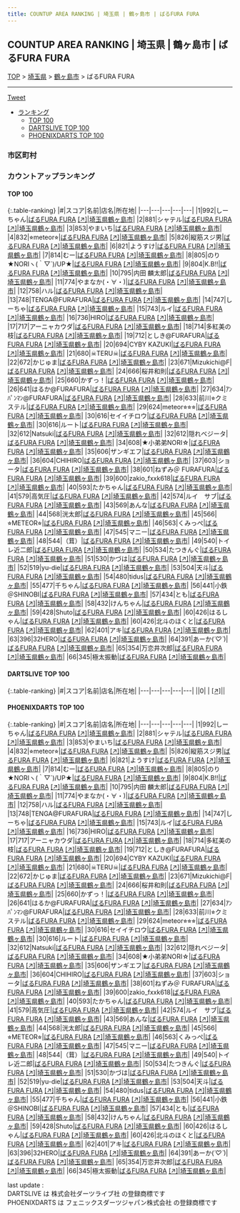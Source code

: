 ```yaml
---
title: COUNTUP AREA RANKING | 埼玉県 | 鶴ヶ島市 | ばるFURA FURA
---
```

## COUNTUP AREA RANKING | 埼玉県 | 鶴ヶ島市 | ばるFURA FURA

[TOP](/darts/rank/) > [埼玉県](/darts/rank/埼玉県/) > [鶴ヶ島市](/darts/rank/埼玉県/鶴ヶ島市/) > ばるFURA FURA

___

<a href="https://twitter.com/share?ref_src=twsrc%5Etfw" data-text="COUNTUP AREA RANKING | 埼玉県鶴ヶ島市ばるFURA FURA" class="twitter-share-button" data-hashtags="DARTSLIVE,PHOENIXDARTS,darts,ダーツ" data-show-count="false">Tweet</a>

* [ランキング](#カウントアップランキング)
    * [TOP 100](#top-100)
    * [DARTSLIVE TOP 100](#dartslive-top-100)
    * [PHOENIXDARTS TOP 100](#phoenixdarts-top-100)

### 市区町村

<ul>

</ul>

### カウントアップランキング

#### TOP 100



{:.table-ranking}
|#|スコア|名前|店名|所在地|
|---|---|---|---|---|
|1|992|<span class="rank-name-pd">しーちゃん</span>|<a href="/darts/rank/shops/67088.html">ばるFURA FURA</a> <a href="https://vs.phoenixdarts.com/jp/shop/shopDetailInfo/s_67088?s_seq=67088">[↗]</a>|<a href="/darts/rank/埼玉県/鶴ヶ島市">埼玉県鶴ヶ島市</a>|
|2|881|<span class="rank-name-pd">シャテル</span>|<a href="/darts/rank/shops/67088.html">ばるFURA FURA</a> <a href="https://vs.phoenixdarts.com/jp/shop/shopDetailInfo/s_67088?s_seq=67088">[↗]</a>|<a href="/darts/rank/埼玉県/鶴ヶ島市">埼玉県鶴ヶ島市</a>|
|3|853|<span class="rank-name-pd">やまいち</span>|<a href="/darts/rank/shops/67088.html">ばるFURA FURA</a> <a href="https://vs.phoenixdarts.com/jp/shop/shopDetailInfo/s_67088?s_seq=67088">[↗]</a>|<a href="/darts/rank/埼玉県/鶴ヶ島市">埼玉県鶴ヶ島市</a>|
|4|832|<span class="rank-name-pd">⭐︎meteor⭐︎</span>|<a href="/darts/rank/shops/67088.html">ばるFURA FURA</a> <a href="https://vs.phoenixdarts.com/jp/shop/shopDetailInfo/s_67088?s_seq=67088">[↗]</a>|<a href="/darts/rank/埼玉県/鶴ヶ島市">埼玉県鶴ヶ島市</a>|
|5|826|<span class="rank-name-pd">縦筋スジ男</span>|<a href="/darts/rank/shops/67088.html">ばるFURA FURA</a> <a href="https://vs.phoenixdarts.com/jp/shop/shopDetailInfo/s_67088?s_seq=67088">[↗]</a>|<a href="/darts/rank/埼玉県/鶴ヶ島市">埼玉県鶴ヶ島市</a>|
|6|821|<span class="rank-name-pd">ようすけ</span>|<a href="/darts/rank/shops/67088.html">ばるFURA FURA</a> <a href="https://vs.phoenixdarts.com/jp/shop/shopDetailInfo/s_67088?s_seq=67088">[↗]</a>|<a href="/darts/rank/埼玉県/鶴ヶ島市">埼玉県鶴ヶ島市</a>|
|7|814|<span class="rank-name-pd">むー</span>|<a href="/darts/rank/shops/67088.html">ばるFURA FURA</a> <a href="https://vs.phoenixdarts.com/jp/shop/shopDetailInfo/s_67088?s_seq=67088">[↗]</a>|<a href="/darts/rank/埼玉県/鶴ヶ島市">埼玉県鶴ヶ島市</a>|
|8|805|<span class="rank-name-pd">のり★NORIヽ(｀▽´)/UP★</span>|<a href="/darts/rank/shops/67088.html">ばるFURA FURA</a> <a href="https://vs.phoenixdarts.com/jp/shop/shopDetailInfo/s_67088?s_seq=67088">[↗]</a>|<a href="/darts/rank/埼玉県/鶴ヶ島市">埼玉県鶴ヶ島市</a>|
|9|804|<span class="rank-name-pd">K.B!!</span>|<a href="/darts/rank/shops/67088.html">ばるFURA FURA</a> <a href="https://vs.phoenixdarts.com/jp/shop/shopDetailInfo/s_67088?s_seq=67088">[↗]</a>|<a href="/darts/rank/埼玉県/鶴ヶ島市">埼玉県鶴ヶ島市</a>|
|10|795|<span class="rank-name-pd">内田 麟太郎</span>|<a href="/darts/rank/shops/67088.html">ばるFURA FURA</a> <a href="https://vs.phoenixdarts.com/jp/shop/shopDetailInfo/s_67088?s_seq=67088">[↗]</a>|<a href="/darts/rank/埼玉県/鶴ヶ島市">埼玉県鶴ヶ島市</a>|
|11|774|<span class="rank-name-pd">やまなか(・∀・)</span>|<a href="/darts/rank/shops/67088.html">ばるFURA FURA</a> <a href="https://vs.phoenixdarts.com/jp/shop/shopDetailInfo/s_67088?s_seq=67088">[↗]</a>|<a href="/darts/rank/埼玉県/鶴ヶ島市">埼玉県鶴ヶ島市</a>|
|12|758|<span class="rank-name-pd">ハル</span>|<a href="/darts/rank/shops/67088.html">ばるFURA FURA</a> <a href="https://vs.phoenixdarts.com/jp/shop/shopDetailInfo/s_67088?s_seq=67088">[↗]</a>|<a href="/darts/rank/埼玉県/鶴ヶ島市">埼玉県鶴ヶ島市</a>|
|13|748|<span class="rank-name-pd">TENGA@FURAFURA</span>|<a href="/darts/rank/shops/67088.html">ばるFURA FURA</a> <a href="https://vs.phoenixdarts.com/jp/shop/shopDetailInfo/s_67088?s_seq=67088">[↗]</a>|<a href="/darts/rank/埼玉県/鶴ヶ島市">埼玉県鶴ヶ島市</a>|
|14|747|<span class="rank-name-pd">しーちゃ</span>|<a href="/darts/rank/shops/67088.html">ばるFURA FURA</a> <a href="https://vs.phoenixdarts.com/jp/shop/shopDetailInfo/s_67088?s_seq=67088">[↗]</a>|<a href="/darts/rank/埼玉県/鶴ヶ島市">埼玉県鶴ヶ島市</a>|
|15|743|<span class="rank-name-pd">ルイ</span>|<a href="/darts/rank/shops/67088.html">ばるFURA FURA</a> <a href="https://vs.phoenixdarts.com/jp/shop/shopDetailInfo/s_67088?s_seq=67088">[↗]</a>|<a href="/darts/rank/埼玉県/鶴ヶ島市">埼玉県鶴ヶ島市</a>|
|16|736|<span class="rank-name-pd">HIRO</span>|<a href="/darts/rank/shops/67088.html">ばるFURA FURA</a> <a href="https://vs.phoenixdarts.com/jp/shop/shopDetailInfo/s_67088?s_seq=67088">[↗]</a>|<a href="/darts/rank/埼玉県/鶴ヶ島市">埼玉県鶴ヶ島市</a>|
|17|717|<span class="rank-name-pd">アーニャカウダ</span>|<a href="/darts/rank/shops/67088.html">ばるFURA FURA</a> <a href="https://vs.phoenixdarts.com/jp/shop/shopDetailInfo/s_67088?s_seq=67088">[↗]</a>|<a href="/darts/rank/埼玉県/鶴ヶ島市">埼玉県鶴ヶ島市</a>|
|18|714|<span class="rank-name-pd">多紅美の枝</span>|<a href="/darts/rank/shops/67088.html">ばるFURA FURA</a> <a href="https://vs.phoenixdarts.com/jp/shop/shopDetailInfo/s_67088?s_seq=67088">[↗]</a>|<a href="/darts/rank/埼玉県/鶴ヶ島市">埼玉県鶴ヶ島市</a>|
|19|712|<span class="rank-name-pd">としき@FURAFURA</span>|<a href="/darts/rank/shops/67088.html">ばるFURA FURA</a> <a href="https://vs.phoenixdarts.com/jp/shop/shopDetailInfo/s_67088?s_seq=67088">[↗]</a>|<a href="/darts/rank/埼玉県/鶴ヶ島市">埼玉県鶴ヶ島市</a>|
|20|694|<span class="rank-name-pd">CYBY KAZUKI</span>|<a href="/darts/rank/shops/67088.html">ばるFURA FURA</a> <a href="https://vs.phoenixdarts.com/jp/shop/shopDetailInfo/s_67088?s_seq=67088">[↗]</a>|<a href="/darts/rank/埼玉県/鶴ヶ島市">埼玉県鶴ヶ島市</a>|
|21|680|<span class="rank-name-pd">☠TERU☠</span>|<a href="/darts/rank/shops/67088.html">ばるFURA FURA</a> <a href="https://vs.phoenixdarts.com/jp/shop/shopDetailInfo/s_67088?s_seq=67088">[↗]</a>|<a href="/darts/rank/埼玉県/鶴ヶ島市">埼玉県鶴ヶ島市</a>|
|22|672|<span class="rank-name-pd">かじゅま</span>|<a href="/darts/rank/shops/67088.html">ばるFURA FURA</a> <a href="https://vs.phoenixdarts.com/jp/shop/shopDetailInfo/s_67088?s_seq=67088">[↗]</a>|<a href="/darts/rank/埼玉県/鶴ヶ島市">埼玉県鶴ヶ島市</a>|
|23|671|<span class="rank-name-pd">Mizukichi@F</span>|<a href="/darts/rank/shops/67088.html">ばるFURA FURA</a> <a href="https://vs.phoenixdarts.com/jp/shop/shopDetailInfo/s_67088?s_seq=67088">[↗]</a>|<a href="/darts/rank/埼玉県/鶴ヶ島市">埼玉県鶴ヶ島市</a>|
|24|666|<span class="rank-name-pd">桜井和則</span>|<a href="/darts/rank/shops/67088.html">ばるFURA FURA</a> <a href="https://vs.phoenixdarts.com/jp/shop/shopDetailInfo/s_67088?s_seq=67088">[↗]</a>|<a href="/darts/rank/埼玉県/鶴ヶ島市">埼玉県鶴ヶ島市</a>|
|25|660|<span class="rank-name-pd">かずっ！</span>|<a href="/darts/rank/shops/67088.html">ばるFURA FURA</a> <a href="https://vs.phoenixdarts.com/jp/shop/shopDetailInfo/s_67088?s_seq=67088">[↗]</a>|<a href="/darts/rank/埼玉県/鶴ヶ島市">埼玉県鶴ヶ島市</a>|
|26|641|<span class="rank-name-pd">はるか@FURAFURA</span>|<a href="/darts/rank/shops/67088.html">ばるFURA FURA</a> <a href="https://vs.phoenixdarts.com/jp/shop/shopDetailInfo/s_67088?s_seq=67088">[↗]</a>|<a href="/darts/rank/埼玉県/鶴ヶ島市">埼玉県鶴ヶ島市</a>|
|27|634|<span class="rank-name-pd">ｱﾝﾊﾟﾝﾏﾝ@FURAFURA</span>|<a href="/darts/rank/shops/67088.html">ばるFURA FURA</a> <a href="https://vs.phoenixdarts.com/jp/shop/shopDetailInfo/s_67088?s_seq=67088">[↗]</a>|<a href="/darts/rank/埼玉県/鶴ヶ島市">埼玉県鶴ヶ島市</a>|
|28|633|<span class="rank-name-pd">前川⭐︎クミステル</span>|<a href="/darts/rank/shops/67088.html">ばるFURA FURA</a> <a href="https://vs.phoenixdarts.com/jp/shop/shopDetailInfo/s_67088?s_seq=67088">[↗]</a>|<a href="/darts/rank/埼玉県/鶴ヶ島市">埼玉県鶴ヶ島市</a>|
|29|624|<span class="rank-name-pd">meteor⭐︎⭐︎⭐︎</span>|<a href="/darts/rank/shops/67088.html">ばるFURA FURA</a> <a href="https://vs.phoenixdarts.com/jp/shop/shopDetailInfo/s_67088?s_seq=67088">[↗]</a>|<a href="/darts/rank/埼玉県/鶴ヶ島市">埼玉県鶴ヶ島市</a>|
|30|616|<span class="rank-name-pd">セイイチロウ</span>|<a href="/darts/rank/shops/67088.html">ばるFURA FURA</a> <a href="https://vs.phoenixdarts.com/jp/shop/shopDetailInfo/s_67088?s_seq=67088">[↗]</a>|<a href="/darts/rank/埼玉県/鶴ヶ島市">埼玉県鶴ヶ島市</a>|
|30|616|<span class="rank-name-pd">ルート</span>|<a href="/darts/rank/shops/67088.html">ばるFURA FURA</a> <a href="https://vs.phoenixdarts.com/jp/shop/shopDetailInfo/s_67088?s_seq=67088">[↗]</a>|<a href="/darts/rank/埼玉県/鶴ヶ島市">埼玉県鶴ヶ島市</a>|
|32|612|<span class="rank-name-pd">Natsuki</span>|<a href="/darts/rank/shops/67088.html">ばるFURA FURA</a> <a href="https://vs.phoenixdarts.com/jp/shop/shopDetailInfo/s_67088?s_seq=67088">[↗]</a>|<a href="/darts/rank/埼玉県/鶴ヶ島市">埼玉県鶴ヶ島市</a>|
|32|612|<span class="rank-name-pd">隠れベジータ</span>|<a href="/darts/rank/shops/67088.html">ばるFURA FURA</a> <a href="https://vs.phoenixdarts.com/jp/shop/shopDetailInfo/s_67088?s_seq=67088">[↗]</a>|<a href="/darts/rank/埼玉県/鶴ヶ島市">埼玉県鶴ヶ島市</a>|
|34|608|<span class="rank-name-pd">★小弟弟NORI☆</span>|<a href="/darts/rank/shops/67088.html">ばるFURA FURA</a> <a href="https://vs.phoenixdarts.com/jp/shop/shopDetailInfo/s_67088?s_seq=67088">[↗]</a>|<a href="/darts/rank/埼玉県/鶴ヶ島市">埼玉県鶴ヶ島市</a>|
|35|606|<span class="rank-name-pd">ザンギエフ</span>|<a href="/darts/rank/shops/67088.html">ばるFURA FURA</a> <a href="https://vs.phoenixdarts.com/jp/shop/shopDetailInfo/s_67088?s_seq=67088">[↗]</a>|<a href="/darts/rank/埼玉県/鶴ヶ島市">埼玉県鶴ヶ島市</a>|
|36|604|<span class="rank-name-pd">CHIHIRO</span>|<a href="/darts/rank/shops/67088.html">ばるFURA FURA</a> <a href="https://vs.phoenixdarts.com/jp/shop/shopDetailInfo/s_67088?s_seq=67088">[↗]</a>|<a href="/darts/rank/埼玉県/鶴ヶ島市">埼玉県鶴ヶ島市</a>|
|37|603|<span class="rank-name-pd">ショータ</span>|<a href="/darts/rank/shops/67088.html">ばるFURA FURA</a> <a href="https://vs.phoenixdarts.com/jp/shop/shopDetailInfo/s_67088?s_seq=67088">[↗]</a>|<a href="/darts/rank/埼玉県/鶴ヶ島市">埼玉県鶴ヶ島市</a>|
|38|601|<span class="rank-name-pd">ねずみ＠ FURAFURA</span>|<a href="/darts/rank/shops/67088.html">ばるFURA FURA</a> <a href="https://vs.phoenixdarts.com/jp/shop/shopDetailInfo/s_67088?s_seq=67088">[↗]</a>|<a href="/darts/rank/埼玉県/鶴ヶ島市">埼玉県鶴ヶ島市</a>|
|39|600|<span class="rank-name-pd">zakio_fxxk618</span>|<a href="/darts/rank/shops/67088.html">ばるFURA FURA</a> <a href="https://vs.phoenixdarts.com/jp/shop/shopDetailInfo/s_67088?s_seq=67088">[↗]</a>|<a href="/darts/rank/埼玉県/鶴ヶ島市">埼玉県鶴ヶ島市</a>|
|40|593|<span class="rank-name-pd">たかちゃん</span>|<a href="/darts/rank/shops/67088.html">ばるFURA FURA</a> <a href="https://vs.phoenixdarts.com/jp/shop/shopDetailInfo/s_67088?s_seq=67088">[↗]</a>|<a href="/darts/rank/埼玉県/鶴ヶ島市">埼玉県鶴ヶ島市</a>|
|41|579|<span class="rank-name-pd">高気圧</span>|<a href="/darts/rank/shops/67088.html">ばるFURA FURA</a> <a href="https://vs.phoenixdarts.com/jp/shop/shopDetailInfo/s_67088?s_seq=67088">[↗]</a>|<a href="/darts/rank/埼玉県/鶴ヶ島市">埼玉県鶴ヶ島市</a>|
|42|574|<span class="rank-name-pd">ルイ　サブ</span>|<a href="/darts/rank/shops/67088.html">ばるFURA FURA</a> <a href="https://vs.phoenixdarts.com/jp/shop/shopDetailInfo/s_67088?s_seq=67088">[↗]</a>|<a href="/darts/rank/埼玉県/鶴ヶ島市">埼玉県鶴ヶ島市</a>|
|43|569|<span class="rank-name-pd">あんな</span>|<a href="/darts/rank/shops/67088.html">ばるFURA FURA</a> <a href="https://vs.phoenixdarts.com/jp/shop/shopDetailInfo/s_67088?s_seq=67088">[↗]</a>|<a href="/darts/rank/埼玉県/鶴ヶ島市">埼玉県鶴ヶ島市</a>|
|44|568|<span class="rank-name-pd">洸太郎</span>|<a href="/darts/rank/shops/67088.html">ばるFURA FURA</a> <a href="https://vs.phoenixdarts.com/jp/shop/shopDetailInfo/s_67088?s_seq=67088">[↗]</a>|<a href="/darts/rank/埼玉県/鶴ヶ島市">埼玉県鶴ヶ島市</a>|
|45|566|<span class="rank-name-pd">⭐︎METEOR⭐︎</span>|<a href="/darts/rank/shops/67088.html">ばるFURA FURA</a> <a href="https://vs.phoenixdarts.com/jp/shop/shopDetailInfo/s_67088?s_seq=67088">[↗]</a>|<a href="/darts/rank/埼玉県/鶴ヶ島市">埼玉県鶴ヶ島市</a>|
|46|563|<span class="rank-name-pd">くみっぺ</span>|<a href="/darts/rank/shops/67088.html">ばるFURA FURA</a> <a href="https://vs.phoenixdarts.com/jp/shop/shopDetailInfo/s_67088?s_seq=67088">[↗]</a>|<a href="/darts/rank/埼玉県/鶴ヶ島市">埼玉県鶴ヶ島市</a>|
|47|545|<span class="rank-name-pd">マニー</span>|<a href="/darts/rank/shops/67088.html">ばるFURA FURA</a> <a href="https://vs.phoenixdarts.com/jp/shop/shopDetailInfo/s_67088?s_seq=67088">[↗]</a>|<a href="/darts/rank/埼玉県/鶴ヶ島市">埼玉県鶴ヶ島市</a>|
|48|544|<span class="rank-name-pd">（茸）</span>|<a href="/darts/rank/shops/67088.html">ばるFURA FURA</a> <a href="https://vs.phoenixdarts.com/jp/shop/shopDetailInfo/s_67088?s_seq=67088">[↗]</a>|<a href="/darts/rank/埼玉県/鶴ヶ島市">埼玉県鶴ヶ島市</a>|
|49|540|<span class="rank-name-pd">トイレ近二郎</span>|<a href="/darts/rank/shops/67088.html">ばるFURA FURA</a> <a href="https://vs.phoenixdarts.com/jp/shop/shopDetailInfo/s_67088?s_seq=67088">[↗]</a>|<a href="/darts/rank/埼玉県/鶴ヶ島市">埼玉県鶴ヶ島市</a>|
|50|534|<span class="rank-name-pd">たつきんぐ</span>|<a href="/darts/rank/shops/67088.html">ばるFURA FURA</a> <a href="https://vs.phoenixdarts.com/jp/shop/shopDetailInfo/s_67088?s_seq=67088">[↗]</a>|<a href="/darts/rank/埼玉県/鶴ヶ島市">埼玉県鶴ヶ島市</a>|
|51|530|<span class="rank-name-pd">かづは</span>|<a href="/darts/rank/shops/67088.html">ばるFURA FURA</a> <a href="https://vs.phoenixdarts.com/jp/shop/shopDetailInfo/s_67088?s_seq=67088">[↗]</a>|<a href="/darts/rank/埼玉県/鶴ヶ島市">埼玉県鶴ヶ島市</a>|
|52|519|<span class="rank-name-pd">yu-die</span>|<a href="/darts/rank/shops/67088.html">ばるFURA FURA</a> <a href="https://vs.phoenixdarts.com/jp/shop/shopDetailInfo/s_67088?s_seq=67088">[↗]</a>|<a href="/darts/rank/埼玉県/鶴ヶ島市">埼玉県鶴ヶ島市</a>|
|53|504|<span class="rank-name-pd">天斗</span>|<a href="/darts/rank/shops/67088.html">ばるFURA FURA</a> <a href="https://vs.phoenixdarts.com/jp/shop/shopDetailInfo/s_67088?s_seq=67088">[↗]</a>|<a href="/darts/rank/埼玉県/鶴ヶ島市">埼玉県鶴ヶ島市</a>|
|54|480|<span class="rank-name-pd">tidus</span>|<a href="/darts/rank/shops/67088.html">ばるFURA FURA</a> <a href="https://vs.phoenixdarts.com/jp/shop/shopDetailInfo/s_67088?s_seq=67088">[↗]</a>|<a href="/darts/rank/埼玉県/鶴ヶ島市">埼玉県鶴ヶ島市</a>|
|55|477|<span class="rank-name-pd">千ちゃん</span>|<a href="/darts/rank/shops/67088.html">ばるFURA FURA</a> <a href="https://vs.phoenixdarts.com/jp/shop/shopDetailInfo/s_67088?s_seq=67088">[↗]</a>|<a href="/darts/rank/埼玉県/鶴ヶ島市">埼玉県鶴ヶ島市</a>|
|56|441|<span class="rank-name-pd">小鉄＠SHINOBI</span>|<a href="/darts/rank/shops/67088.html">ばるFURA FURA</a> <a href="https://vs.phoenixdarts.com/jp/shop/shopDetailInfo/s_67088?s_seq=67088">[↗]</a>|<a href="/darts/rank/埼玉県/鶴ヶ島市">埼玉県鶴ヶ島市</a>|
|57|434|<span class="rank-name-pd">とも</span>|<a href="/darts/rank/shops/67088.html">ばるFURA FURA</a> <a href="https://vs.phoenixdarts.com/jp/shop/shopDetailInfo/s_67088?s_seq=67088">[↗]</a>|<a href="/darts/rank/埼玉県/鶴ヶ島市">埼玉県鶴ヶ島市</a>|
|58|432|<span class="rank-name-pd">けんちゃん</span>|<a href="/darts/rank/shops/67088.html">ばるFURA FURA</a> <a href="https://vs.phoenixdarts.com/jp/shop/shopDetailInfo/s_67088?s_seq=67088">[↗]</a>|<a href="/darts/rank/埼玉県/鶴ヶ島市">埼玉県鶴ヶ島市</a>|
|59|428|<span class="rank-name-pd">Shuto</span>|<a href="/darts/rank/shops/67088.html">ばるFURA FURA</a> <a href="https://vs.phoenixdarts.com/jp/shop/shopDetailInfo/s_67088?s_seq=67088">[↗]</a>|<a href="/darts/rank/埼玉県/鶴ヶ島市">埼玉県鶴ヶ島市</a>|
|60|426|<span class="rank-name-pd">はるしゃん</span>|<a href="/darts/rank/shops/67088.html">ばるFURA FURA</a> <a href="https://vs.phoenixdarts.com/jp/shop/shopDetailInfo/s_67088?s_seq=67088">[↗]</a>|<a href="/darts/rank/埼玉県/鶴ヶ島市">埼玉県鶴ヶ島市</a>|
|60|426|<span class="rank-name-pd">北斗のほくと</span>|<a href="/darts/rank/shops/67088.html">ばるFURA FURA</a> <a href="https://vs.phoenixdarts.com/jp/shop/shopDetailInfo/s_67088?s_seq=67088">[↗]</a>|<a href="/darts/rank/埼玉県/鶴ヶ島市">埼玉県鶴ヶ島市</a>|
|62|401|<span class="rank-name-pd">アキ</span>|<a href="/darts/rank/shops/67088.html">ばるFURA FURA</a> <a href="https://vs.phoenixdarts.com/jp/shop/shopDetailInfo/s_67088?s_seq=67088">[↗]</a>|<a href="/darts/rank/埼玉県/鶴ヶ島市">埼玉県鶴ヶ島市</a>|
|63|396|<span class="rank-name-pd">32HERO</span>|<a href="/darts/rank/shops/67088.html">ばるFURA FURA</a> <a href="https://vs.phoenixdarts.com/jp/shop/shopDetailInfo/s_67088?s_seq=67088">[↗]</a>|<a href="/darts/rank/埼玉県/鶴ヶ島市">埼玉県鶴ヶ島市</a>|
|64|391|<span class="rank-name-pd">あーか(*´♡`*)</span>|<a href="/darts/rank/shops/67088.html">ばるFURA FURA</a> <a href="https://vs.phoenixdarts.com/jp/shop/shopDetailInfo/s_67088?s_seq=67088">[↗]</a>|<a href="/darts/rank/埼玉県/鶴ヶ島市">埼玉県鶴ヶ島市</a>|
|65|354|<span class="rank-name-pd">万恋井次郎</span>|<a href="/darts/rank/shops/67088.html">ばるFURA FURA</a> <a href="https://vs.phoenixdarts.com/jp/shop/shopDetailInfo/s_67088?s_seq=67088">[↗]</a>|<a href="/darts/rank/埼玉県/鶴ヶ島市">埼玉県鶴ヶ島市</a>|
|66|345|<span class="rank-name-pd">極太振動</span>|<a href="/darts/rank/shops/67088.html">ばるFURA FURA</a> <a href="https://vs.phoenixdarts.com/jp/shop/shopDetailInfo/s_67088?s_seq=67088">[↗]</a>|<a href="/darts/rank/埼玉県/鶴ヶ島市">埼玉県鶴ヶ島市</a>|


#### DARTSLIVE TOP 100



{:.table-ranking}
|#|スコア|名前|店名|所在地|
|---|---|---|---|---|
||0|<span class="rank-name-dl"> </span>|<a href="/darts/rank/shops/.html"></a> <a href="">[↗]</a>|<a href="/darts/rank//"></a>|


#### PHOENIXDARTS TOP 100



{:.table-ranking}
|#|スコア|名前|店名|所在地|
|---|---|---|---|---|
|1|992|<span class="rank-name-pd">しーちゃん</span>|<a href="/darts/rank/shops/67088.html">ばるFURA FURA</a> <a href="https://vs.phoenixdarts.com/jp/shop/shopDetailInfo/s_67088?s_seq=67088">[↗]</a>|<a href="/darts/rank/埼玉県/鶴ヶ島市">埼玉県鶴ヶ島市</a>|
|2|881|<span class="rank-name-pd">シャテル</span>|<a href="/darts/rank/shops/67088.html">ばるFURA FURA</a> <a href="https://vs.phoenixdarts.com/jp/shop/shopDetailInfo/s_67088?s_seq=67088">[↗]</a>|<a href="/darts/rank/埼玉県/鶴ヶ島市">埼玉県鶴ヶ島市</a>|
|3|853|<span class="rank-name-pd">やまいち</span>|<a href="/darts/rank/shops/67088.html">ばるFURA FURA</a> <a href="https://vs.phoenixdarts.com/jp/shop/shopDetailInfo/s_67088?s_seq=67088">[↗]</a>|<a href="/darts/rank/埼玉県/鶴ヶ島市">埼玉県鶴ヶ島市</a>|
|4|832|<span class="rank-name-pd">⭐︎meteor⭐︎</span>|<a href="/darts/rank/shops/67088.html">ばるFURA FURA</a> <a href="https://vs.phoenixdarts.com/jp/shop/shopDetailInfo/s_67088?s_seq=67088">[↗]</a>|<a href="/darts/rank/埼玉県/鶴ヶ島市">埼玉県鶴ヶ島市</a>|
|5|826|<span class="rank-name-pd">縦筋スジ男</span>|<a href="/darts/rank/shops/67088.html">ばるFURA FURA</a> <a href="https://vs.phoenixdarts.com/jp/shop/shopDetailInfo/s_67088?s_seq=67088">[↗]</a>|<a href="/darts/rank/埼玉県/鶴ヶ島市">埼玉県鶴ヶ島市</a>|
|6|821|<span class="rank-name-pd">ようすけ</span>|<a href="/darts/rank/shops/67088.html">ばるFURA FURA</a> <a href="https://vs.phoenixdarts.com/jp/shop/shopDetailInfo/s_67088?s_seq=67088">[↗]</a>|<a href="/darts/rank/埼玉県/鶴ヶ島市">埼玉県鶴ヶ島市</a>|
|7|814|<span class="rank-name-pd">むー</span>|<a href="/darts/rank/shops/67088.html">ばるFURA FURA</a> <a href="https://vs.phoenixdarts.com/jp/shop/shopDetailInfo/s_67088?s_seq=67088">[↗]</a>|<a href="/darts/rank/埼玉県/鶴ヶ島市">埼玉県鶴ヶ島市</a>|
|8|805|<span class="rank-name-pd">のり★NORIヽ(｀▽´)/UP★</span>|<a href="/darts/rank/shops/67088.html">ばるFURA FURA</a> <a href="https://vs.phoenixdarts.com/jp/shop/shopDetailInfo/s_67088?s_seq=67088">[↗]</a>|<a href="/darts/rank/埼玉県/鶴ヶ島市">埼玉県鶴ヶ島市</a>|
|9|804|<span class="rank-name-pd">K.B!!</span>|<a href="/darts/rank/shops/67088.html">ばるFURA FURA</a> <a href="https://vs.phoenixdarts.com/jp/shop/shopDetailInfo/s_67088?s_seq=67088">[↗]</a>|<a href="/darts/rank/埼玉県/鶴ヶ島市">埼玉県鶴ヶ島市</a>|
|10|795|<span class="rank-name-pd">内田 麟太郎</span>|<a href="/darts/rank/shops/67088.html">ばるFURA FURA</a> <a href="https://vs.phoenixdarts.com/jp/shop/shopDetailInfo/s_67088?s_seq=67088">[↗]</a>|<a href="/darts/rank/埼玉県/鶴ヶ島市">埼玉県鶴ヶ島市</a>|
|11|774|<span class="rank-name-pd">やまなか(・∀・)</span>|<a href="/darts/rank/shops/67088.html">ばるFURA FURA</a> <a href="https://vs.phoenixdarts.com/jp/shop/shopDetailInfo/s_67088?s_seq=67088">[↗]</a>|<a href="/darts/rank/埼玉県/鶴ヶ島市">埼玉県鶴ヶ島市</a>|
|12|758|<span class="rank-name-pd">ハル</span>|<a href="/darts/rank/shops/67088.html">ばるFURA FURA</a> <a href="https://vs.phoenixdarts.com/jp/shop/shopDetailInfo/s_67088?s_seq=67088">[↗]</a>|<a href="/darts/rank/埼玉県/鶴ヶ島市">埼玉県鶴ヶ島市</a>|
|13|748|<span class="rank-name-pd">TENGA@FURAFURA</span>|<a href="/darts/rank/shops/67088.html">ばるFURA FURA</a> <a href="https://vs.phoenixdarts.com/jp/shop/shopDetailInfo/s_67088?s_seq=67088">[↗]</a>|<a href="/darts/rank/埼玉県/鶴ヶ島市">埼玉県鶴ヶ島市</a>|
|14|747|<span class="rank-name-pd">しーちゃ</span>|<a href="/darts/rank/shops/67088.html">ばるFURA FURA</a> <a href="https://vs.phoenixdarts.com/jp/shop/shopDetailInfo/s_67088?s_seq=67088">[↗]</a>|<a href="/darts/rank/埼玉県/鶴ヶ島市">埼玉県鶴ヶ島市</a>|
|15|743|<span class="rank-name-pd">ルイ</span>|<a href="/darts/rank/shops/67088.html">ばるFURA FURA</a> <a href="https://vs.phoenixdarts.com/jp/shop/shopDetailInfo/s_67088?s_seq=67088">[↗]</a>|<a href="/darts/rank/埼玉県/鶴ヶ島市">埼玉県鶴ヶ島市</a>|
|16|736|<span class="rank-name-pd">HIRO</span>|<a href="/darts/rank/shops/67088.html">ばるFURA FURA</a> <a href="https://vs.phoenixdarts.com/jp/shop/shopDetailInfo/s_67088?s_seq=67088">[↗]</a>|<a href="/darts/rank/埼玉県/鶴ヶ島市">埼玉県鶴ヶ島市</a>|
|17|717|<span class="rank-name-pd">アーニャカウダ</span>|<a href="/darts/rank/shops/67088.html">ばるFURA FURA</a> <a href="https://vs.phoenixdarts.com/jp/shop/shopDetailInfo/s_67088?s_seq=67088">[↗]</a>|<a href="/darts/rank/埼玉県/鶴ヶ島市">埼玉県鶴ヶ島市</a>|
|18|714|<span class="rank-name-pd">多紅美の枝</span>|<a href="/darts/rank/shops/67088.html">ばるFURA FURA</a> <a href="https://vs.phoenixdarts.com/jp/shop/shopDetailInfo/s_67088?s_seq=67088">[↗]</a>|<a href="/darts/rank/埼玉県/鶴ヶ島市">埼玉県鶴ヶ島市</a>|
|19|712|<span class="rank-name-pd">としき@FURAFURA</span>|<a href="/darts/rank/shops/67088.html">ばるFURA FURA</a> <a href="https://vs.phoenixdarts.com/jp/shop/shopDetailInfo/s_67088?s_seq=67088">[↗]</a>|<a href="/darts/rank/埼玉県/鶴ヶ島市">埼玉県鶴ヶ島市</a>|
|20|694|<span class="rank-name-pd">CYBY KAZUKI</span>|<a href="/darts/rank/shops/67088.html">ばるFURA FURA</a> <a href="https://vs.phoenixdarts.com/jp/shop/shopDetailInfo/s_67088?s_seq=67088">[↗]</a>|<a href="/darts/rank/埼玉県/鶴ヶ島市">埼玉県鶴ヶ島市</a>|
|21|680|<span class="rank-name-pd">☠TERU☠</span>|<a href="/darts/rank/shops/67088.html">ばるFURA FURA</a> <a href="https://vs.phoenixdarts.com/jp/shop/shopDetailInfo/s_67088?s_seq=67088">[↗]</a>|<a href="/darts/rank/埼玉県/鶴ヶ島市">埼玉県鶴ヶ島市</a>|
|22|672|<span class="rank-name-pd">かじゅま</span>|<a href="/darts/rank/shops/67088.html">ばるFURA FURA</a> <a href="https://vs.phoenixdarts.com/jp/shop/shopDetailInfo/s_67088?s_seq=67088">[↗]</a>|<a href="/darts/rank/埼玉県/鶴ヶ島市">埼玉県鶴ヶ島市</a>|
|23|671|<span class="rank-name-pd">Mizukichi@F</span>|<a href="/darts/rank/shops/67088.html">ばるFURA FURA</a> <a href="https://vs.phoenixdarts.com/jp/shop/shopDetailInfo/s_67088?s_seq=67088">[↗]</a>|<a href="/darts/rank/埼玉県/鶴ヶ島市">埼玉県鶴ヶ島市</a>|
|24|666|<span class="rank-name-pd">桜井和則</span>|<a href="/darts/rank/shops/67088.html">ばるFURA FURA</a> <a href="https://vs.phoenixdarts.com/jp/shop/shopDetailInfo/s_67088?s_seq=67088">[↗]</a>|<a href="/darts/rank/埼玉県/鶴ヶ島市">埼玉県鶴ヶ島市</a>|
|25|660|<span class="rank-name-pd">かずっ！</span>|<a href="/darts/rank/shops/67088.html">ばるFURA FURA</a> <a href="https://vs.phoenixdarts.com/jp/shop/shopDetailInfo/s_67088?s_seq=67088">[↗]</a>|<a href="/darts/rank/埼玉県/鶴ヶ島市">埼玉県鶴ヶ島市</a>|
|26|641|<span class="rank-name-pd">はるか@FURAFURA</span>|<a href="/darts/rank/shops/67088.html">ばるFURA FURA</a> <a href="https://vs.phoenixdarts.com/jp/shop/shopDetailInfo/s_67088?s_seq=67088">[↗]</a>|<a href="/darts/rank/埼玉県/鶴ヶ島市">埼玉県鶴ヶ島市</a>|
|27|634|<span class="rank-name-pd">ｱﾝﾊﾟﾝﾏﾝ@FURAFURA</span>|<a href="/darts/rank/shops/67088.html">ばるFURA FURA</a> <a href="https://vs.phoenixdarts.com/jp/shop/shopDetailInfo/s_67088?s_seq=67088">[↗]</a>|<a href="/darts/rank/埼玉県/鶴ヶ島市">埼玉県鶴ヶ島市</a>|
|28|633|<span class="rank-name-pd">前川⭐︎クミステル</span>|<a href="/darts/rank/shops/67088.html">ばるFURA FURA</a> <a href="https://vs.phoenixdarts.com/jp/shop/shopDetailInfo/s_67088?s_seq=67088">[↗]</a>|<a href="/darts/rank/埼玉県/鶴ヶ島市">埼玉県鶴ヶ島市</a>|
|29|624|<span class="rank-name-pd">meteor⭐︎⭐︎⭐︎</span>|<a href="/darts/rank/shops/67088.html">ばるFURA FURA</a> <a href="https://vs.phoenixdarts.com/jp/shop/shopDetailInfo/s_67088?s_seq=67088">[↗]</a>|<a href="/darts/rank/埼玉県/鶴ヶ島市">埼玉県鶴ヶ島市</a>|
|30|616|<span class="rank-name-pd">セイイチロウ</span>|<a href="/darts/rank/shops/67088.html">ばるFURA FURA</a> <a href="https://vs.phoenixdarts.com/jp/shop/shopDetailInfo/s_67088?s_seq=67088">[↗]</a>|<a href="/darts/rank/埼玉県/鶴ヶ島市">埼玉県鶴ヶ島市</a>|
|30|616|<span class="rank-name-pd">ルート</span>|<a href="/darts/rank/shops/67088.html">ばるFURA FURA</a> <a href="https://vs.phoenixdarts.com/jp/shop/shopDetailInfo/s_67088?s_seq=67088">[↗]</a>|<a href="/darts/rank/埼玉県/鶴ヶ島市">埼玉県鶴ヶ島市</a>|
|32|612|<span class="rank-name-pd">Natsuki</span>|<a href="/darts/rank/shops/67088.html">ばるFURA FURA</a> <a href="https://vs.phoenixdarts.com/jp/shop/shopDetailInfo/s_67088?s_seq=67088">[↗]</a>|<a href="/darts/rank/埼玉県/鶴ヶ島市">埼玉県鶴ヶ島市</a>|
|32|612|<span class="rank-name-pd">隠れベジータ</span>|<a href="/darts/rank/shops/67088.html">ばるFURA FURA</a> <a href="https://vs.phoenixdarts.com/jp/shop/shopDetailInfo/s_67088?s_seq=67088">[↗]</a>|<a href="/darts/rank/埼玉県/鶴ヶ島市">埼玉県鶴ヶ島市</a>|
|34|608|<span class="rank-name-pd">★小弟弟NORI☆</span>|<a href="/darts/rank/shops/67088.html">ばるFURA FURA</a> <a href="https://vs.phoenixdarts.com/jp/shop/shopDetailInfo/s_67088?s_seq=67088">[↗]</a>|<a href="/darts/rank/埼玉県/鶴ヶ島市">埼玉県鶴ヶ島市</a>|
|35|606|<span class="rank-name-pd">ザンギエフ</span>|<a href="/darts/rank/shops/67088.html">ばるFURA FURA</a> <a href="https://vs.phoenixdarts.com/jp/shop/shopDetailInfo/s_67088?s_seq=67088">[↗]</a>|<a href="/darts/rank/埼玉県/鶴ヶ島市">埼玉県鶴ヶ島市</a>|
|36|604|<span class="rank-name-pd">CHIHIRO</span>|<a href="/darts/rank/shops/67088.html">ばるFURA FURA</a> <a href="https://vs.phoenixdarts.com/jp/shop/shopDetailInfo/s_67088?s_seq=67088">[↗]</a>|<a href="/darts/rank/埼玉県/鶴ヶ島市">埼玉県鶴ヶ島市</a>|
|37|603|<span class="rank-name-pd">ショータ</span>|<a href="/darts/rank/shops/67088.html">ばるFURA FURA</a> <a href="https://vs.phoenixdarts.com/jp/shop/shopDetailInfo/s_67088?s_seq=67088">[↗]</a>|<a href="/darts/rank/埼玉県/鶴ヶ島市">埼玉県鶴ヶ島市</a>|
|38|601|<span class="rank-name-pd">ねずみ＠ FURAFURA</span>|<a href="/darts/rank/shops/67088.html">ばるFURA FURA</a> <a href="https://vs.phoenixdarts.com/jp/shop/shopDetailInfo/s_67088?s_seq=67088">[↗]</a>|<a href="/darts/rank/埼玉県/鶴ヶ島市">埼玉県鶴ヶ島市</a>|
|39|600|<span class="rank-name-pd">zakio_fxxk618</span>|<a href="/darts/rank/shops/67088.html">ばるFURA FURA</a> <a href="https://vs.phoenixdarts.com/jp/shop/shopDetailInfo/s_67088?s_seq=67088">[↗]</a>|<a href="/darts/rank/埼玉県/鶴ヶ島市">埼玉県鶴ヶ島市</a>|
|40|593|<span class="rank-name-pd">たかちゃん</span>|<a href="/darts/rank/shops/67088.html">ばるFURA FURA</a> <a href="https://vs.phoenixdarts.com/jp/shop/shopDetailInfo/s_67088?s_seq=67088">[↗]</a>|<a href="/darts/rank/埼玉県/鶴ヶ島市">埼玉県鶴ヶ島市</a>|
|41|579|<span class="rank-name-pd">高気圧</span>|<a href="/darts/rank/shops/67088.html">ばるFURA FURA</a> <a href="https://vs.phoenixdarts.com/jp/shop/shopDetailInfo/s_67088?s_seq=67088">[↗]</a>|<a href="/darts/rank/埼玉県/鶴ヶ島市">埼玉県鶴ヶ島市</a>|
|42|574|<span class="rank-name-pd">ルイ　サブ</span>|<a href="/darts/rank/shops/67088.html">ばるFURA FURA</a> <a href="https://vs.phoenixdarts.com/jp/shop/shopDetailInfo/s_67088?s_seq=67088">[↗]</a>|<a href="/darts/rank/埼玉県/鶴ヶ島市">埼玉県鶴ヶ島市</a>|
|43|569|<span class="rank-name-pd">あんな</span>|<a href="/darts/rank/shops/67088.html">ばるFURA FURA</a> <a href="https://vs.phoenixdarts.com/jp/shop/shopDetailInfo/s_67088?s_seq=67088">[↗]</a>|<a href="/darts/rank/埼玉県/鶴ヶ島市">埼玉県鶴ヶ島市</a>|
|44|568|<span class="rank-name-pd">洸太郎</span>|<a href="/darts/rank/shops/67088.html">ばるFURA FURA</a> <a href="https://vs.phoenixdarts.com/jp/shop/shopDetailInfo/s_67088?s_seq=67088">[↗]</a>|<a href="/darts/rank/埼玉県/鶴ヶ島市">埼玉県鶴ヶ島市</a>|
|45|566|<span class="rank-name-pd">⭐︎METEOR⭐︎</span>|<a href="/darts/rank/shops/67088.html">ばるFURA FURA</a> <a href="https://vs.phoenixdarts.com/jp/shop/shopDetailInfo/s_67088?s_seq=67088">[↗]</a>|<a href="/darts/rank/埼玉県/鶴ヶ島市">埼玉県鶴ヶ島市</a>|
|46|563|<span class="rank-name-pd">くみっぺ</span>|<a href="/darts/rank/shops/67088.html">ばるFURA FURA</a> <a href="https://vs.phoenixdarts.com/jp/shop/shopDetailInfo/s_67088?s_seq=67088">[↗]</a>|<a href="/darts/rank/埼玉県/鶴ヶ島市">埼玉県鶴ヶ島市</a>|
|47|545|<span class="rank-name-pd">マニー</span>|<a href="/darts/rank/shops/67088.html">ばるFURA FURA</a> <a href="https://vs.phoenixdarts.com/jp/shop/shopDetailInfo/s_67088?s_seq=67088">[↗]</a>|<a href="/darts/rank/埼玉県/鶴ヶ島市">埼玉県鶴ヶ島市</a>|
|48|544|<span class="rank-name-pd">（茸）</span>|<a href="/darts/rank/shops/67088.html">ばるFURA FURA</a> <a href="https://vs.phoenixdarts.com/jp/shop/shopDetailInfo/s_67088?s_seq=67088">[↗]</a>|<a href="/darts/rank/埼玉県/鶴ヶ島市">埼玉県鶴ヶ島市</a>|
|49|540|<span class="rank-name-pd">トイレ近二郎</span>|<a href="/darts/rank/shops/67088.html">ばるFURA FURA</a> <a href="https://vs.phoenixdarts.com/jp/shop/shopDetailInfo/s_67088?s_seq=67088">[↗]</a>|<a href="/darts/rank/埼玉県/鶴ヶ島市">埼玉県鶴ヶ島市</a>|
|50|534|<span class="rank-name-pd">たつきんぐ</span>|<a href="/darts/rank/shops/67088.html">ばるFURA FURA</a> <a href="https://vs.phoenixdarts.com/jp/shop/shopDetailInfo/s_67088?s_seq=67088">[↗]</a>|<a href="/darts/rank/埼玉県/鶴ヶ島市">埼玉県鶴ヶ島市</a>|
|51|530|<span class="rank-name-pd">かづは</span>|<a href="/darts/rank/shops/67088.html">ばるFURA FURA</a> <a href="https://vs.phoenixdarts.com/jp/shop/shopDetailInfo/s_67088?s_seq=67088">[↗]</a>|<a href="/darts/rank/埼玉県/鶴ヶ島市">埼玉県鶴ヶ島市</a>|
|52|519|<span class="rank-name-pd">yu-die</span>|<a href="/darts/rank/shops/67088.html">ばるFURA FURA</a> <a href="https://vs.phoenixdarts.com/jp/shop/shopDetailInfo/s_67088?s_seq=67088">[↗]</a>|<a href="/darts/rank/埼玉県/鶴ヶ島市">埼玉県鶴ヶ島市</a>|
|53|504|<span class="rank-name-pd">天斗</span>|<a href="/darts/rank/shops/67088.html">ばるFURA FURA</a> <a href="https://vs.phoenixdarts.com/jp/shop/shopDetailInfo/s_67088?s_seq=67088">[↗]</a>|<a href="/darts/rank/埼玉県/鶴ヶ島市">埼玉県鶴ヶ島市</a>|
|54|480|<span class="rank-name-pd">tidus</span>|<a href="/darts/rank/shops/67088.html">ばるFURA FURA</a> <a href="https://vs.phoenixdarts.com/jp/shop/shopDetailInfo/s_67088?s_seq=67088">[↗]</a>|<a href="/darts/rank/埼玉県/鶴ヶ島市">埼玉県鶴ヶ島市</a>|
|55|477|<span class="rank-name-pd">千ちゃん</span>|<a href="/darts/rank/shops/67088.html">ばるFURA FURA</a> <a href="https://vs.phoenixdarts.com/jp/shop/shopDetailInfo/s_67088?s_seq=67088">[↗]</a>|<a href="/darts/rank/埼玉県/鶴ヶ島市">埼玉県鶴ヶ島市</a>|
|56|441|<span class="rank-name-pd">小鉄＠SHINOBI</span>|<a href="/darts/rank/shops/67088.html">ばるFURA FURA</a> <a href="https://vs.phoenixdarts.com/jp/shop/shopDetailInfo/s_67088?s_seq=67088">[↗]</a>|<a href="/darts/rank/埼玉県/鶴ヶ島市">埼玉県鶴ヶ島市</a>|
|57|434|<span class="rank-name-pd">とも</span>|<a href="/darts/rank/shops/67088.html">ばるFURA FURA</a> <a href="https://vs.phoenixdarts.com/jp/shop/shopDetailInfo/s_67088?s_seq=67088">[↗]</a>|<a href="/darts/rank/埼玉県/鶴ヶ島市">埼玉県鶴ヶ島市</a>|
|58|432|<span class="rank-name-pd">けんちゃん</span>|<a href="/darts/rank/shops/67088.html">ばるFURA FURA</a> <a href="https://vs.phoenixdarts.com/jp/shop/shopDetailInfo/s_67088?s_seq=67088">[↗]</a>|<a href="/darts/rank/埼玉県/鶴ヶ島市">埼玉県鶴ヶ島市</a>|
|59|428|<span class="rank-name-pd">Shuto</span>|<a href="/darts/rank/shops/67088.html">ばるFURA FURA</a> <a href="https://vs.phoenixdarts.com/jp/shop/shopDetailInfo/s_67088?s_seq=67088">[↗]</a>|<a href="/darts/rank/埼玉県/鶴ヶ島市">埼玉県鶴ヶ島市</a>|
|60|426|<span class="rank-name-pd">はるしゃん</span>|<a href="/darts/rank/shops/67088.html">ばるFURA FURA</a> <a href="https://vs.phoenixdarts.com/jp/shop/shopDetailInfo/s_67088?s_seq=67088">[↗]</a>|<a href="/darts/rank/埼玉県/鶴ヶ島市">埼玉県鶴ヶ島市</a>|
|60|426|<span class="rank-name-pd">北斗のほくと</span>|<a href="/darts/rank/shops/67088.html">ばるFURA FURA</a> <a href="https://vs.phoenixdarts.com/jp/shop/shopDetailInfo/s_67088?s_seq=67088">[↗]</a>|<a href="/darts/rank/埼玉県/鶴ヶ島市">埼玉県鶴ヶ島市</a>|
|62|401|<span class="rank-name-pd">アキ</span>|<a href="/darts/rank/shops/67088.html">ばるFURA FURA</a> <a href="https://vs.phoenixdarts.com/jp/shop/shopDetailInfo/s_67088?s_seq=67088">[↗]</a>|<a href="/darts/rank/埼玉県/鶴ヶ島市">埼玉県鶴ヶ島市</a>|
|63|396|<span class="rank-name-pd">32HERO</span>|<a href="/darts/rank/shops/67088.html">ばるFURA FURA</a> <a href="https://vs.phoenixdarts.com/jp/shop/shopDetailInfo/s_67088?s_seq=67088">[↗]</a>|<a href="/darts/rank/埼玉県/鶴ヶ島市">埼玉県鶴ヶ島市</a>|
|64|391|<span class="rank-name-pd">あーか(*´♡`*)</span>|<a href="/darts/rank/shops/67088.html">ばるFURA FURA</a> <a href="https://vs.phoenixdarts.com/jp/shop/shopDetailInfo/s_67088?s_seq=67088">[↗]</a>|<a href="/darts/rank/埼玉県/鶴ヶ島市">埼玉県鶴ヶ島市</a>|
|65|354|<span class="rank-name-pd">万恋井次郎</span>|<a href="/darts/rank/shops/67088.html">ばるFURA FURA</a> <a href="https://vs.phoenixdarts.com/jp/shop/shopDetailInfo/s_67088?s_seq=67088">[↗]</a>|<a href="/darts/rank/埼玉県/鶴ヶ島市">埼玉県鶴ヶ島市</a>|
|66|345|<span class="rank-name-pd">極太振動</span>|<a href="/darts/rank/shops/67088.html">ばるFURA FURA</a> <a href="https://vs.phoenixdarts.com/jp/shop/shopDetailInfo/s_67088?s_seq=67088">[↗]</a>|<a href="/darts/rank/埼玉県/鶴ヶ島市">埼玉県鶴ヶ島市</a>|


<div class="footer border-top border-gray-light mt-5 pt-3 text-right text-gray">
    last update : <span style="font-weight: italic" id="foot_last_modified"></span><br />
    DARTSLIVE は 株式会社ダーツライブ社 の登録商標です<br />
    PHOENIXDARTS は フェニックスダーツジャパン株式会社 の登録商標です<br />
</div>

<script src="https://cdnjs.cloudflare.com/ajax/libs/jquery.tablesorter/2.31.3/js/jquery.tablesorter.min.js" integrity="sha512-qzgd5cYSZcosqpzpn7zF2ZId8f/8CHmFKZ8j7mU4OUXTNRd5g+ZHBPsgKEwoqxCtdQvExE5LprwwPAgoicguNg==" crossorigin="anonymous" referrerpolicy="no-referrer"></script>
<link rel="stylesheet" href="https://cdnjs.cloudflare.com/ajax/libs/jquery.tablesorter/2.31.3/css/theme.default.min.css" integrity="sha512-wghhOJkjQX0Lh3NSWvNKeZ0ZpNn+SPVXX1Qyc9OCaogADktxrBiBdKGDoqVUOyhStvMBmJQ8ZdMHiR3wuEq8+w==" crossorigin="anonymous" referrerpolicy="no-referrer" />
<script>
$(function() {
    $(".table-ranking").tablesorter({sortList:[[0, 0]]});
    $("#foot_last_modified").text(formatDate(new Date(document.lastModified), 'yyyy-MM-dd HH:mm:ss'));
});
</script>

<script async src="https://platform.twitter.com/widgets.js" charset="utf-8"></script>